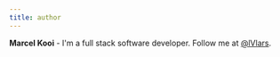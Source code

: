 ```yaml
---
title: author
---
```


**Marcel Kooi** - I'm a full stack software developer. Follow me at [@lVlars](https://twitter.com/lVlars).
